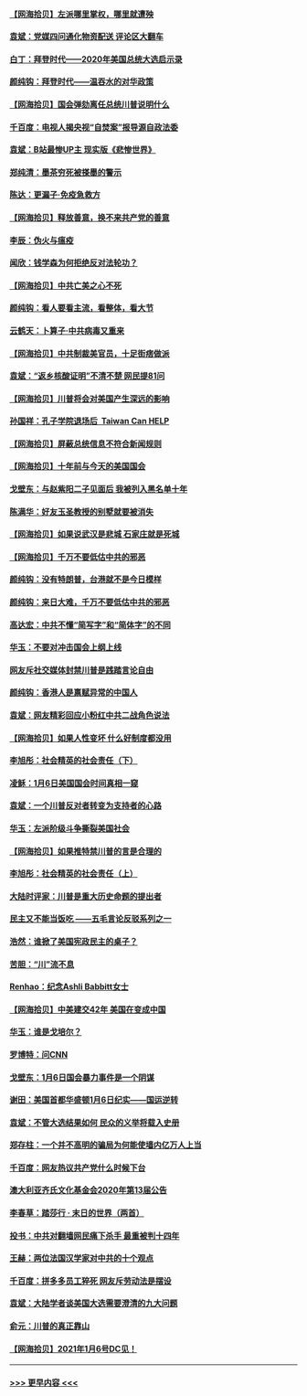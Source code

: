 #### [【网海拾贝】左派哪里掌权，哪里就遭殃](../pages/nsc993/n12715009.md?t=01271751) 
#### [袁斌：党媒四问通化物资配送 评论区大翻车](../pages/nsc993/n12714950.md?t=01271751) 
#### [白丁：拜登时代——2020年美国总统大选启示录](../pages/nsc993/n12714920.md?t=01271751) 
#### [颜纯钩：拜登时代——温吞水的对华政策](../pages/nsc993/n12713245.md?t=01271751) 
#### [【网海拾贝】国会弹劾离任总统川普说明什么](../pages/nsc993/n12712816.md?t=01271751) 
#### [千百度：电视人揭央视“自焚案”报导源自政法委](../pages/nsc993/n12709760.md?t=01271751) 
#### [袁斌：B站最惨UP主 现实版《悲惨世界》](../pages/nsc993/n12709686.md?t=01271751) 
#### [郑纯清：墨茶穷死被搽墨的警示](../pages/nsc993/n12709262.md?t=01271751) 
#### [陈达：更漏子·免疫急救方](../pages/nsc993/n12709244.md?t=01271751) 
#### [【网海拾贝】释放善意，换不来共产党的善意](../pages/nsc993/n12708361.md?t=01271751) 
#### [李辰：伪火与瘟疫](../pages/nsc993/n12707981.md?t=01271751) 
#### [闻欣：钱学森为何拒绝反对法轮功？](../pages/nsc993/n12707407.md?t=01271751) 
#### [【网海拾贝】中共亡美之心不死](../pages/nsc993/n12707621.md?t=01271751) 
#### [颜纯钩：看人要看主流，看整体，看大节](../pages/nsc993/n12707536.md?t=01271751) 
#### [云鹤天：卜算子‧中共病毒又重来](../pages/nsc993/n12707408.md?t=01271751) 
#### [【网海拾贝】中共制裁美官员，十足街痞做派](../pages/nsc993/n12705115.md?t=01271751) 
#### [袁斌：“返乡核酸证明”不清不楚 网民提81问](../pages/nsc993/n12704982.md?t=01271751) 
#### [【网海拾贝】川普将会对美国产生深远的影响](../pages/nsc993/n12703045.md?t=01271751) 
#### [孙国祥：孔子学院退场后  Taiwan Can HELP](../pages/nsc993/n12702430.md?t=01271751) 
#### [【网海拾贝】屏蔽总统信息不符合新闻规则](../pages/nsc993/n12699998.md?t=01271751) 
#### [【网海拾贝】十年前与今天的美国国会](../pages/nsc993/n12696993.md?t=01271751) 
#### [戈壁东：与赵紫阳二子见面后 我被列入黑名单十年](../pages/nsc993/n12696215.md?t=01271751) 
#### [陈满华：好友玉圣教授的别墅就要被消失](../pages/nsc993/n12695411.md?t=01271751) 
#### [【网海拾贝】如果说武汉是悲城 石家庄就是死城](../pages/nsc993/n12694589.md?t=01271751) 
#### [【网海拾贝】千万不要低估中共的邪恶](../pages/nsc993/n12692771.md?t=01271751) 
#### [颜纯钩：没有特朗普，台港就不是今日模样](../pages/nsc993/n12692678.md?t=01271751) 
#### [颜纯钩：来日大难，千万不要低估中共的邪恶](../pages/nsc993/n12692080.md?t=01271751) 
#### [高达宏：中共不懂“简写字”和“简体字”的不同](../pages/nsc993/n12692068.md?t=01271751) 
#### [华玉：不要对冲击国会上纲上线](../pages/nsc993/n12689948.md?t=01271751) 
#### [网友斥社交媒体封禁川普是践踏言论自由](../pages/nsc993/n12687482.md?t=01271751) 
#### [颜纯钩：香港人是禀赋异常的中国人](../pages/nsc993/n12685142.md?t=01271751) 
#### [袁斌：网友精彩回应小粉红中共二战角色说法](../pages/nsc993/n12684994.md?t=01271751) 
#### [【网海拾贝】如果人性变坏 什么好制度都没用](../pages/nsc993/n12683000.md?t=01271751) 
#### [李旭彤：社会精英的社会责任（下）](../pages/nsc993/n12680604.md?t=01271751) 
#### [凌稣：1月6日美国国会时间真相一窥](../pages/nsc993/n12682780.md?t=01271751) 
#### [袁斌：一个川普反对者转变为支持者的心路](../pages/nsc993/n12682700.md?t=01271751) 
#### [华玉：左派阶级斗争撕裂美国社会](../pages/nsc993/n12681226.md?t=01271751) 
#### [【网海拾贝】如果推特禁川普的言是合理的](../pages/nsc993/n12681232.md?t=01271751) 
#### [李旭彤：社会精英的社会责任（上）](../pages/nsc993/n12680501.md?t=01271751) 
#### [大陆时评家：川普是重大历史命题的提出者](../pages/nsc993/n12679904.md?t=01271751) 
#### [民主又不能当饭吃 ——五毛言论反驳系列之一](../pages/nsc993/n12679877.md?t=01271751) 
#### [浩然：谁掀了美国宪政民主的桌子？](../pages/nsc993/n12679850.md?t=01271751) 
#### [苦胆：“川”流不息](../pages/nsc993/n12678388.md?t=01271751) 
#### [Renhao：纪念Ashli Babbitt女士](../pages/nsc993/n12678359.md?t=01271751) 
#### [【网海拾贝】中美建交42年 美国在变成中国](../pages/nsc993/n12678324.md?t=01271751) 
#### [华玉：谁是戈培尔？](../pages/nsc993/n12677515.md?t=01271751) 
#### [罗博特：问CNN](../pages/nsc993/n12677172.md?t=01271751) 
#### [戈壁东：1月6日国会暴力事件是一个阴谋](../pages/nsc993/n12674639.md?t=01271751) 
#### [谢田：美国首都华盛顿1月6日纪实——国运逆转](../pages/nsc993/n12673190.md?t=01271751) 
#### [袁斌：不管大选结果如何 民众的义举将载入史册](../pages/nsc993/n12672787.md?t=01271751) 
#### [郑存柱：一个并不高明的骗局为何能使墙内亿万人上当](../pages/nsc993/n12671449.md?t=01271751) 
#### [千百度：网友热议共产党什么时候下台](../pages/nsc993/n12670442.md?t=01271751) 
#### [澳大利亚齐氏文化基金会2020年第13届公告](../pages/nsc993/n12670273.md?t=01271751) 
#### [李春草：踏莎行 · 末日的世界（两首）](../pages/nsc993/n12670253.md?t=01271751) 
#### [投书：中共对翻墙网民痛下杀手 最重被判十四年](../pages/nsc993/n12670190.md?t=01271751) 
#### [王赫：两位法国汉学家对中共的十个观点](../pages/nsc993/n12669593.md?t=01271751) 
#### [千百度：拼多多员工猝死 网友斥劳动法是摆设](../pages/nsc993/n12668081.md?t=01271751) 
#### [袁斌：大陆学者谈美国大选需要澄清的九大问题](../pages/nsc993/n12668023.md?t=01271751) 
#### [俞元：川普的真正靠山](../pages/nsc993/n12668000.md?t=01271751) 
#### [【网海拾贝】2021年1月6号DC见！](../pages/nsc993/n12664957.md?t=01271751) 

----
#### [ >>> 更早内容 <<< ](../indexes/nsc993-earlier.md)
